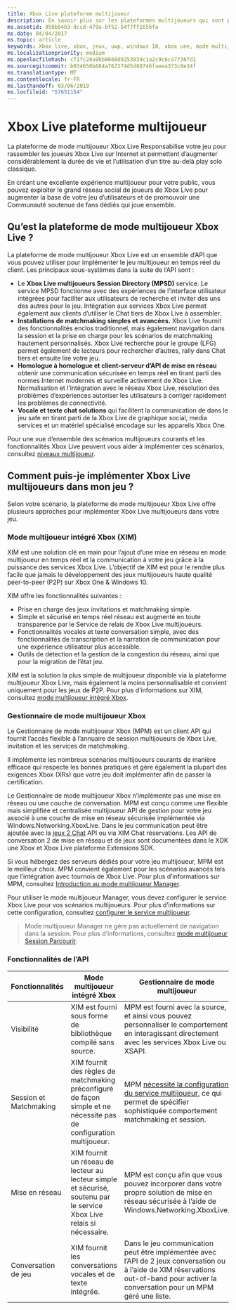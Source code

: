 ```yaml
---
title: Xbox Live plateforme multijoueur
description: En savoir plus sur les plateformes multijoueurs qui sont pris en charge par Xbox Live.
ms.assetid: 958b94b3-dccd-479a-bf52-54f7ff1656fa
ms.date: 04/04/2017
ms.topic: article
keywords: Xbox live, xbox, jeux, uwp, windows 10, xbox une, mode multijoueur
ms.localizationpriority: medium
ms.openlocfilehash: c71fc28a9bb8668d0253834c1a2c9c6ca7736fd1
ms.sourcegitcommit: b034650b684a767274d5d88746faeea373c8e34f
ms.translationtype: MT
ms.contentlocale: fr-FR
ms.lasthandoff: 03/06/2019
ms.locfileid: "57651154"
---
```

# <a name="xbox-live-multiplayer-platform"></a>Xbox Live plateforme multijoueur

La plateforme de mode multijoueur Xbox Live Responsabilise votre jeu pour rassembler les joueurs Xbox Live sur Internet et permettent d’augmenter considérablement la durée de vie et l’utilisation d’un titre au-delà play solo classique.

En créant une excellente expérience multijoueur pour votre public, vous pouvez exploiter le grand réseau social de joueurs de Xbox Live pour augmenter la base de votre jeu d’utilisateurs et de promouvoir une Communauté soutenue de fans dédiés qui joue ensemble.


## <a name="what-is-the-xbox-live-multiplayer-platform"></a>Qu’est la plateforme de mode multijoueur Xbox Live ?

La plateforme de mode multijoueur Xbox Live est un ensemble d’API que vous pouvez utiliser pour implémenter le jeu multijoueur en temps réel du client. Les principaux sous-systèmes dans la suite de l’API sont :

-   Le **Xbox Live multijoueurs Session Directory (MPSD)** service. Le service MPSD fonctionne avec des expériences de l’interface utilisateur intégrées pour faciliter aux utilisateurs de recherche et inviter des uns des autres pour le jeu. Intégration aux services Xbox Live permet également aux clients d’utiliser le Chat tiers de Xbox Live à assembler.
-   **Installations de matchmaking simples et avancées.** Xbox Live fournit des fonctionnalités enclos traditionnel, mais également navigation dans la session et la prise en charge pour les scénarios de matchmaking hautement personnalisés. Xbox Live recherche pour le groupe (LFG) permet également de lecteurs pour rechercher d’autres, rally dans Chat tiers et ensuite lire votre jeu.
-   **Homologue à homologue et client-serveur d’API de mise en réseau** obtenir une communication sécurisée en temps réel en tirant parti des normes Internet modernes et surveille activement de Xbox Live. Normalisation et l’intégration avec le réseau Xbox Live, résolution des problèmes d’expériences autoriser les utilisateurs à corriger rapidement les problèmes de connectivité.  
-   **Vocale et texte chat solutions** qui facilitent la communication de dans le jeu safe en tirant parti de la Xbox Live de graphique social, media services et un matériel spécialisé encodage sur les appareils Xbox One.

Pour une vue d’ensemble des scénarios multijoueurs courants et les fonctionnalités Xbox Live peuvent vous aider à implémenter ces scénarios, consultez [niveaux multijoueur](multiplayer-scenarios.md).

## <a name="how-can-i-implement-xbox-live-multiplayer-in-my-game"></a>Comment puis-je implémenter Xbox Live multijoueurs dans mon jeu ?
Selon votre scénario, la plateforme de mode multijoueur Xbox Live offre plusieurs approches pour implémenter Xbox Live multijoueurs dans votre jeu.

### <a name="xbox-integrated-multiplayer-xim"></a>Mode multijoueur intégré Xbox (XIM)
XIM est une solution clé en main pour l’ajout d’une mise en réseau en mode multijoueur en temps réel et la communication à votre jeu grâce à la puissance des services Xbox Live. L’objectif de XIM est pour le rendre plus facile que jamais le développement des jeux multijoueurs haute qualité peer-to-peer (P2P) sur Xbox One & Windows 10.

XIM offre les fonctionnalités suivantes :
- Prise en charge des jeux invitations et matchmaking simple.
- Simple et sécurisé en temps réel réseau est augmenté en toute transparence par le Service de relais de Xbox Live multijoueurs.
- Fonctionnalités vocales et texte conversation simple, avec des fonctionnalités de transcription et la narration de communication pour une expérience utilisateur plus accessible.
- Outils de détection et la gestion de la congestion du réseau, ainsi que pour la migration de l’état jeu.

XIM est la solution la plus simple de multijoueur disponible via la plateforme multijoueur Xbox Live, mais également la moins personnalisable et convient uniquement pour les jeux de P2P. Pour plus d’informations sur XIM, consultez [mode multijoueur intégré Xbox](xbox-integrated-multiplayer.md).

### <a name="xbox-multiplayer-manager"></a>Gestionnaire de mode multijoueur Xbox
Le Gestionnaire de mode multijoueur Xbox (MPM) est un client API qui fournit l’accès flexible à l’annuaire de session multijoueurs de Xbox Live, invitation et les services de matchmaking.

Il implémente les nombreux scénarios multijoueurs courants de manière efficace qui respecte les bonnes pratiques et gère également la plupart des exigences Xbox (XRs) que votre jeu doit implémenter afin de passer la certification.

Le Gestionnaire de mode multijoueur Xbox n’implémente pas une mise en réseau ou une couche de conversation. MPM est conçu comme une flexible mais simplifiée et centralisée multijoueur API de gestion pour votre jeu associé à une couche de mise en réseau sécurisée implémentée via Windows.Networking.XboxLive. Dans le jeu communication peut être ajoutée avec la [jeux 2 Chat](chat/game-chat-2-overview.md) API ou via XIM Chat réservations. Les API de conversation 2 de mise en réseau et de jeux sont documentées dans le XDK une Xbox et Xbox Live plateforme Extensions SDK.

Si vous hébergez des serveurs dédiés pour votre jeu multijoueur, MPM est le meilleur choix. MPM convient également pour les scénarios avancés tels que l’intégration avec tournois de Xbox Live. Pour plus d’informations sur MPM, consultez [Introduction au mode multijoueur Manager](multiplayer-manager/multiplayer-manager-api-overview.md).

Pour utiliser le mode multijoueur Manager, vous devez configurer le service Xbox Live pour vos scénarios multijoueurs. Pour plus d’informations sur cette configuration, consultez [configurer le service multijoueur](service-configuration/configure-the-multiplayer-service.md).

>Mode multijoueur Manager ne gère pas actuellement de navigation dans la session. Pour plus d’informations, consultez [mode multijoueur Session Parcourir](session-browse.md).

### <a name="api-capabilites"></a>Fonctionnalités de l’API

Fonctionnalités | Mode multijoueur intégré Xbox| Gestionnaire de mode multijoueur
--  | -- | --
Visibilité |  XIM est fourni sous forme de bibliothèque compilé sans source.  | MPM est fourni avec la source, et ainsi vous pouvez personnaliser le comportement en interagissant directement avec les services Xbox Live ou XSAPI.
Session et Matchmaking | XIM fournit des règles de matchmaking préconfiguré de façon simple et ne nécessite pas de configuration multijoueur. | MPM [nécessite la configuration du service multijoueur](service-configuration/configure-the-multiplayer-service.md), ce qui permet de spécifier sophistiquée comportement matchmaking et session.
Mise en réseau | XIM fournit un réseau de lecteur au lecteur simple et sécurisé, soutenu par le service Xbox Live relais si nécessaire. | MPM est conçu afin que vous pouvez incorporer dans votre propre solution de mise en réseau sécurisée à l’aide de Windows.Networking.XboxLive.
Conversation de jeu | XIM fournit les conversations vocales et de texte intégrée. | Dans le jeu communication peut être implémentée avec l’API de 2 jeux conversation ou à l’aide de XIM réservations out-of-band pour activer la conversation pour un MPM géré une liste.
